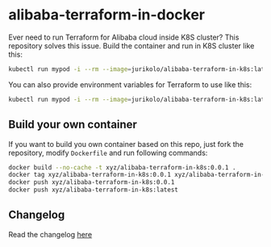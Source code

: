 # alibaba-terraform-in-docker

Ever need to run Terraform for Alibaba cloud inside K8S cluster?
This repository solves this issue. Build the container and run in K8S cluster like this:
```bash
kubectl run mypod -i --rm --image=jurikolo/alibaba-terraform-in-k8s:latest
```

You can also provide environment variables for Terraform to use like this:
```bash
kubectl run mypod -i --rm --image=jurikolo/alibaba-terraform-in-k8s:latest --env="ALICLOUD_ACCESS_KEY=" --env="ALICLOUD_SECRET_KEY" --env="ALICLOUD_REGION="
```

## Build your own container

If you want to build you own container based on this repo, just fork the repository, modify `Dockerfile` and run following commands:
```bash
docker build --no-cache -t xyz/alibaba-terraform-in-k8s:0.0.1 .
docker tag xyz/alibaba-terraform-in-k8s:0.0.1 xyz/alibaba-terraform-in-k8s:latest
docker push xyz/alibaba-terraform-in-k8s:0.0.1
docker push xyz/alibaba-terraform-in-k8s:latest
```

## Changelog
Read the changelog [here](./CHANGELOG.md)